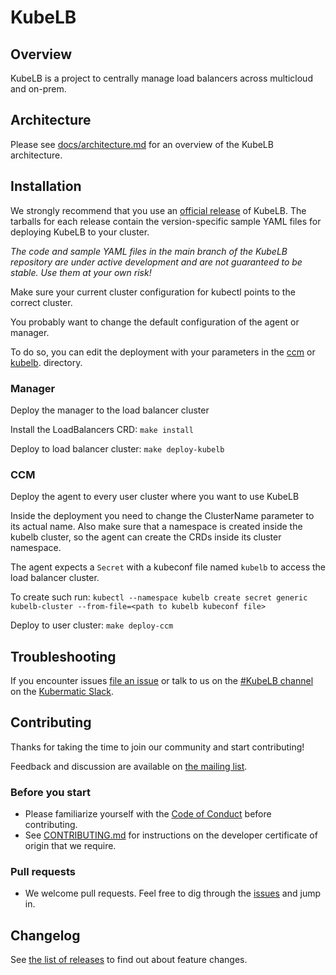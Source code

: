 # KubeLB

## Overview

KubeLB is a project to centrally manage load balancers across multicloud and on-prem.

## Architecture

Please see [docs/architecture.md](./docs/architecture.md) for an overview of the KubeLB architecture.

## Installation

We strongly recommend that you use an [official release][3] of KubeLB. The tarballs for each release contain the
version-specific sample YAML files for deploying KubeLB to your cluster.

_The code and sample YAML files in the main branch of the KubeLB repository are under active development and are not
guaranteed to be stable. Use them at your own risk!_

Make sure your current cluster configuration for kubectl points to the correct cluster.

You probably want to change the default configuration of the agent or manager.

To do so, you can edit the deployment with your parameters in the [ccm](./config/ccm/) or [kubelb](./config/kubelb/).
directory.

### Manager

Deploy the manager to the load balancer cluster

Install the LoadBalancers CRD: `make install`

Deploy to load balancer cluster: `make deploy-kubelb`

### CCM

Deploy the agent to every user cluster where you want to use KubeLB

Inside the deployment you need to change the ClusterName parameter to its actual name. Also make sure that a namespace
is created inside the kubelb cluster, so the agent can create the CRDs inside its cluster namespace.

The agent expects a `Secret` with a kubeconf file named `kubelb` to access the load balancer cluster.

To create such run: `kubectl --namespace kubelb create secret generic kubelb-cluster --from-file=<path to kubelb kubeconf file>`

Deploy to user cluster: `make deploy-ccm`

## Troubleshooting

If you encounter issues [file an issue][1] or talk to us on the [#KubeLB channel][12] on the [Kubermatic Slack][15].

## Contributing

Thanks for taking the time to join our community and start contributing!

Feedback and discussion are available on [the mailing list][11].

### Before you start

* Please familiarize yourself with the [Code of Conduct][4] before contributing.
* See [CONTRIBUTING.md][2] for instructions on the developer certificate of origin that we require.

### Pull requests

* We welcome pull requests. Feel free to dig through the [issues][1] and jump in.

## Changelog

See [the list of releases][3] to find out about feature changes.

[1]: https://github.com/kubermatic/KubeLB/issues
[2]: https://github.com/kubermatic/KubeLB/blob/main/CONTRIBUTING.md
[3]: https://github.com/kubermatic/KubeLB/releases
[4]: https://github.com/kubermatic/KubeLB/blob/main/CODE_OF_CONDUCT.md
[11]: https://groups.google.com/forum/#!forum/kubelb-dev
[12]: https://kubermatic.slack.com/messages/kubelb
[15]: http://slack.kubermatic.io/
